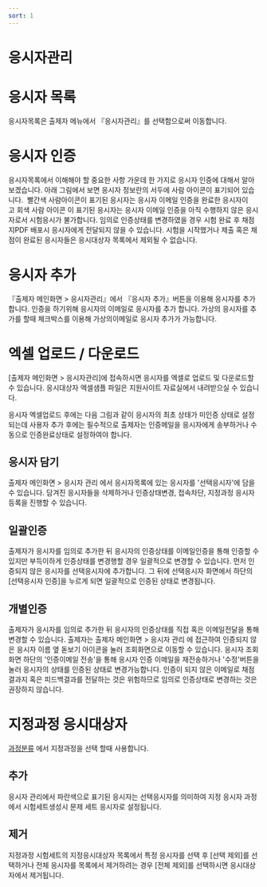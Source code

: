 ```yaml
---
sort: 1
---
```


# 응시자관리

# 응시자 목록
응시자목록은 출제자 메뉴에서 『응시자관리』를 선택함으로써 이동합니다.

# 응시자 인증
응시자목록에서 이해해야 할 중요한 사항 가운데 한 가지로 응시자 인증에 대해서 알아보겠습니다. 아래 그림에서 보면 응시자 정보란의 서두에 사람 아이콘이 표기되어 있습니다.  빨간색 사람아이콘이 표기된 응시자는 응시자 이메일 인증을 완료한 응시자이고 회색 사람 아이콘 이 표기된 응시자는 응시자 이메일 인증을 아직 수행하지 않은 응시자로서 시험응시가 불가합니다.
임의로 인증상태를 변경하였을 경우 시험 완료 후 채점지PDF 배포시 응시자에게 전달되지 않을 수 있습니다.
시험을 시작했거나 제출 혹은 채점이 완료된 응시자들은 응시대상자 목록에서 제외될 수 없습니다. 

# 응시자 추가
『출제자 메인화면 > 응시자관리』에서 『응시자 추가』버튼을 이용해 응시자를 추가 합니다.
인증을 하기위해 응시자의 이메일로 응시자를 추가 합니다. 
가상의 응시자를 추가를 할때 체크박스를 이용해 가상의이메일로 응시자 추가가 가능합니다.


# 엑셀 업로드 / 다운로드
[출제자 메인화면 > 응시자관리]에 접속하시면 응시자를 엑셀로 업로드 및 다운로드할 수 있습니다.
응시대상자 엑셀샘플 파일은 지원사이트 자료실에서 내려받으실 수 있습니다.

응시자 엑셀업로드 후에는 다음 그림과 같이 응시자의 최초 상태가 미인증 상태로 설정되는데 사용자 추가 후에는 필수적으로 출제자는 인증메일을 응시자에게 송부하거나 수동으로 인증완료상태로 설정하여야 합니다.


## 응시자 담기
출제자 메인화면 > 응시자 관리 에서 응시자목록에 있는 응시자를 '선택응시자'에 담을 수 있습니다. 담겨진 응시자들을 삭제하거나 인증상태변경, 접속차단, 지정과정 응시자등록을 진행할 수 있습니다.
## 일괄인증
출제자가 응시자를 임의로 추가한 뒤 응시자의 인증상태를 이메일인증을 통해 인증할 수 있지만 부득이하게 인증상태를 변경행할 경우 일괄적으로 변경할 수 있습니다. 먼저 인증되지 않은 응시자를 선택응시자에 추가합니다. 그 뒤에 선택응시자 화면에서 하단의 [선택응시자 인증]을 누르게 되면 일괄적으로 인증된 상태로 변경됩니다.
## 개별인증
출제자가 응시자를 임의로 추가한 뒤 응시자의 인증상태를 직접 혹은 이메일전달을 통해 변경할 수 있습니다. 출제자는 출제자 메인화면 > 응시자 관리 에 접근하여 인증되지 않은 응시자 이름 옆 돋보기 아이콘을 눌러 조회화면으로 이동할 수 있습니다. 응시자 조회화면 하단의 '인증이메일 전송'을 통해 응시자 인증 이메일을 재전송하거나 '수정'버튼을 눌러 응시자의 상태를 인증된 상태로 변경가능합니다. 인증이 되지 않은 이메일로 채점결과지 혹은 피드백결과를 전달하는 것은 위험하므로 임의로 인증상태로 변경하는 것은 권장하지 않습니다. 


# 지정과정 응시대상자
[과정분류](https://soystudy.github.io/Institution/Course/course.html#%EA%B3%BC%EC%A0%95%EB%B6%84%EB%A5%98) 에서 지정과정을 선택 할때 사용합니다.
## 추가
응시자 관리에서 파란색으로 표기된 응시자는 선택응시자를 의미하여 지정 응시자 과정에서 시험세트생성시 문제 세트 응시자로 설정됩니다.
## 제거
지정과정 시험세트의 지정응시대상자 목록에서 특정 응시자를 선택 후 [선택 제외]를 선택하거나 전체 응시자를 목록에서 제거하려는 경우 [전체 제외]를 선택하시면 응시대상자에서 제거됩니다.